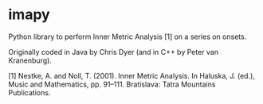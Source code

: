 # imapy

Python library to perform Inner Metric Analysis [1] on a series on onsets.

Originally coded in Java by Chris Dyer (and in C++ by Peter van Kranenburg).

[1] Nestke, A. and Noll, T. (2001). Inner Metric Analysis. In Haluska, J. (ed.), Music and Mathematics, pp. 91–111. Bratislava: Tatra Mountains Publications.
